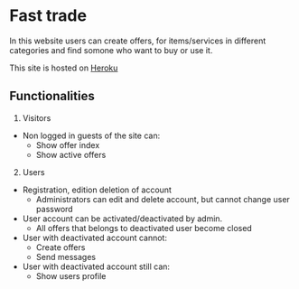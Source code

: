 # Fast trade
In this website users can create offers, for items/services in different categories
and find somone who want to buy or use it.

This site is hosted on [Heroku](https://fast-trade-8844.herokuapp.com/)

## Functionalities
1. Visitors
  - Non logged in guests of the site can:
    - Show offer index
    - Show active offers
2. Users
  - Registration, edition deletion of account
    - Administrators can edit and delete account, but cannot change user password
  - User account can be activated/deactivated by admin.
    - All offers that belongs to deactivated user become closed
  - User with deactivated account cannot:
    - Create offers
    - Send messages
  - User with deactivated account still can:
    - Show users profile